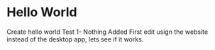 # Hello World
 Create hello world
Test 1- Nothing Added
First edit usign the website instead of the desktop app, lets see if it works.
